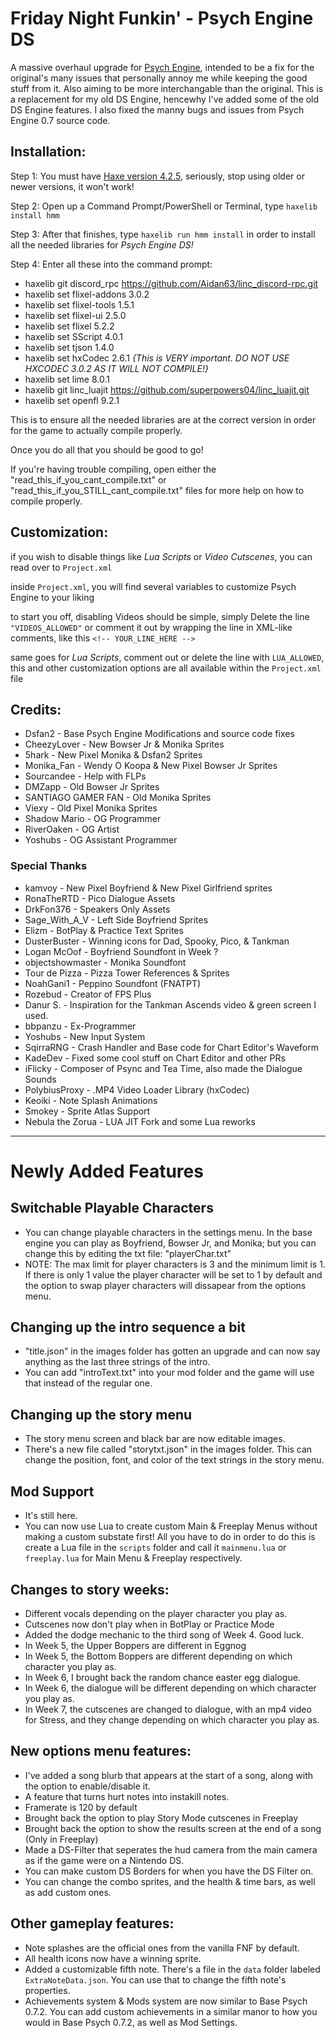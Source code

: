 # Friday Night Funkin' - Psych Engine DS
A massive overhaul upgrade for [Psych Engine](https://gamebanana.com/mods/309789), intended to be a fix for the original's many issues that personally annoy me while keeping the good stuff from it. Also aiming to be more interchangable than the original. This is a replacement for my old DS Engine, hencewhy I've added some of the old DS Engine features.
I also fixed the manny bugs and issues from Psych Engine 0.7 source code.

## Installation:
Step 1: You must have [Haxe version 4.2.5](https://haxe.org/download/version/4.2.5/), seriously, stop using older or newer versions, it won't work!

Step 2: Open up a Command Prompt/PowerShell or Terminal, type `haxelib install hmm`

Step 3: After that finishes, type `haxelib run hmm install` in order to install all the needed libraries for *Psych Engine DS!*

Step 4: Enter all these into the command prompt:
  - haxelib git discord_rpc https://github.com/Aidan63/linc_discord-rpc.git
  - haxelib set flixel-addons 3.0.2
  - haxelib set flixel-tools 1.5.1
  - haxelib set flixel-ui 2.5.0
  - haxelib set flixel 5.2.2
  - haxelib set SScript 4.0.1
  - haxelib set tjson 1.4.0
  - haxelib set hxCodec 2.6.1 *{This is VERY important. DO NOT USE HXCODEC 3.0.2 AS IT WILL NOT COMPILE!}*
  - haxelib set lime 8.0.1
  - haxelib git linc_luajit https://github.com/superpowers04/linc_luajit.git
  - haxelib set openfl 9.2.1

This is to ensure all the needed libraries are at the correct version in order for the game to actually compile properly.

Once you do all that you should be good to go!

If you're having trouble compiling, open either the "read_this_if_you_cant_compile.txt" or "read_this_if_you_STILL_cant_compile.txt" files for more help on how to compile properly.

## Customization:

if you wish to disable things like *Lua Scripts* or *Video Cutscenes*, you can read over to `Project.xml`

inside `Project.xml`, you will find several variables to customize Psych Engine to your liking

to start you off, disabling Videos should be simple, simply Delete the line `"VIDEOS_ALLOWED"` or comment it out by wrapping the line in XML-like comments, like this `<!-- YOUR_LINE_HERE -->`

same goes for *Lua Scripts*, comment out or delete the line with `LUA_ALLOWED`, this and other customization options are all available within the `Project.xml` file

## Credits:
* Dsfan2 - Base Psych Engine Modifications and source code fixes
* CheezyLover - New Bowser Jr & Monika Sprites
* 5hark - New Pixel Monika & Dsfan2 Sprites
* Monika_Fan - Wendy O Koopa & New Pixel Bowser Jr Sprites
* Sourcandee - Help with FLPs
* DMZapp - Old Bowser Jr Sprites
* SANTIAGO GAMER FAN - Old Monika Sprites
* Viexy - Old Pixel Monika Sprites
* Shadow Mario - OG Programmer
* RiverOaken - OG Artist
* Yoshubs - OG Assistant Programmer

### Special Thanks
* kamvoy - New Pixel Boyfriend & New Pixel Girlfriend sprites
* RonaTheRTD - Pico Dialogue Assets
* DrkFon376 - Speakers Only Assets
* Sage_With_A_V - Left Side Boyfriend Sprites
* Elizm - BotPlay & Practice Text Sprites
* DusterBuster - Winning icons for Dad, Spooky, Pico, & Tankman
* Logan McOof - Boyfriend Soundfont in Week ?
* objectshowmaster - Monika Soundfont
* Tour de Pizza - Pizza Tower References & Sprites
* NoahGani1 - Peppino Soundfont (FNATPT)
* Rozebud - Creator of FPS Plus
* Danur S. - Inspiration for the Tankman Ascends video & green screen I used.
* bbpanzu - Ex-Programmer
* Yoshubs - New Input System
* SqirraRNG - Crash Handler and Base code for Chart Editor's Waveform
* KadeDev - Fixed some cool stuff on Chart Editor and other PRs
* iFlicky - Composer of Psync and Tea Time, also made the Dialogue Sounds
* PolybiusProxy - .MP4 Video Loader Library (hxCodec)
* Keoiki - Note Splash Animations
* Smokey - Sprite Atlas Support
* Nebula the Zorua - LUA JIT Fork and some Lua reworks
_____________________________________

# Newly Added Features

## Switchable Playable Characters
* You can change playable characters in the settings menu. In the base engine you can play as Boyfriend, Bowser Jr, and Monika; but you can change this by editing the txt file: "playerChar.txt"
* NOTE: The max limit for player characters is 3 and the minimum limit is 1. If there is only 1 value the player character will be set to 1 by default and the option to swap player characters will dissapear from the options menu.


## Changing up the intro sequence a bit
* "title.json" in the images folder has gotten an upgrade and can now say anything as the last three strings of the intro.
* You can add "introText.txt" into your mod folder and the game will use that instead of the regular one.


## Changing up the story menu
* The story menu screen and black bar are now editable images.
* There's a new file called "storytxt.json" in the images folder. This can change the position, font, and color of the text strings in the story menu.


## Mod Support
* It's still here.
* You can now use Lua to create custom Main & Freeplay Menus without making a custom substate first! All you have to do in order to do this is create a Lua file in the `scripts` folder and call it `mainmenu.lua` or `freeplay.lua` for Main Menu & Freeplay respectively.


## Changes to story weeks:
  * Different vocals depending on the player character you play as.
  * Cutscenes now don't play when in BotPlay or Practice Mode
  * Added the dodge mechanic to the third song of Week 4. Good luck.
  * In Week 5, the Upper Boppers are different in Eggnog
  * In Week 5, the Bottom Boppers are different depending on which character you play as.
  * In Week 6, I brought back the random chance easter egg dialogue.
  * In Week 6, the dialogue will be different depending on which character you play as.
  * In Week 7, the cutscenes are changed to dialogue, with an mp4 video for Stress, and they change depending on which character you play as.


## New options menu features:
* I've added a song blurb that appears at the start of a song, along with the option to enable/disable it.
* A feature that turns hurt notes into instakill notes.
* Framerate is 120 by default
* Brought back the option to play Story Mode cutscenes in Freeplay
* Brought back the option to show the results screen at the end of a song (Only in Freeplay)
* Made a DS-Filter that seperates the hud camera from the main camera as if the game were on a Nintendo DS.
* You can make custom DS Borders for when you have the DS Filter on.
* You can change the combo sprites, and the health & time bars, as well as add custom ones.

## Other gameplay features:
* Note splashes are the official ones from the vanilla FNF by default.
* All health icons now have a winning sprite.
* Added a customizable fifth note. There's a file in the `data` folder labeled `ExtraNoteData.json`. You can use that to change the fifth note's properties.
* Achievements system & Mods system are now similar to Base Psych 0.7.2. You can add custom achievements in a similar manor to how you would in Base Psych 0.7.2, as well as Mod Settings.
